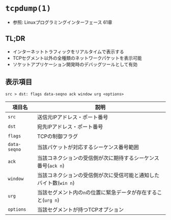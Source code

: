 # `tcpdump(1)`
- 参照: Linuxプログラミングインターフェース 61章

## TL;DR
- インターネットトラフィックをリアルタイムで表示する
- TCPセグメント以外の全種類のネットワークパケットを表示可能
- ソケットアプリケーション開発時のデバッグツールとして有効

## 表示項目
```
src > dst: flags data-seqno ack window urg <options>
```

| 項目名       | 説明                                                              |
| -            | -                                                                 |
| `src`        | 送信元IPアドレス・ポート番号                                      |
| `dst`        | 宛先IPアドレス・ポート番号                                        |
| `flags`      | TCPの制御フラグ                                                   |
| `data-seqno` | 当該パケットが対応するシーケンス番号範囲                          |
| `ack`        | 当該コネクションの受信側が次に期待するシーケンス番号(`ack n`)     |
| `window`     | 当該コネクションの受信側が次に受信可能と通知したバイト数(`win n`) |
| `urg`        | 当該セグメント内の`n`の位置に緊急データが存在すること(`urg n`)    |
| `options`    | 当該セグメントが持つTCPオプション                                 |
